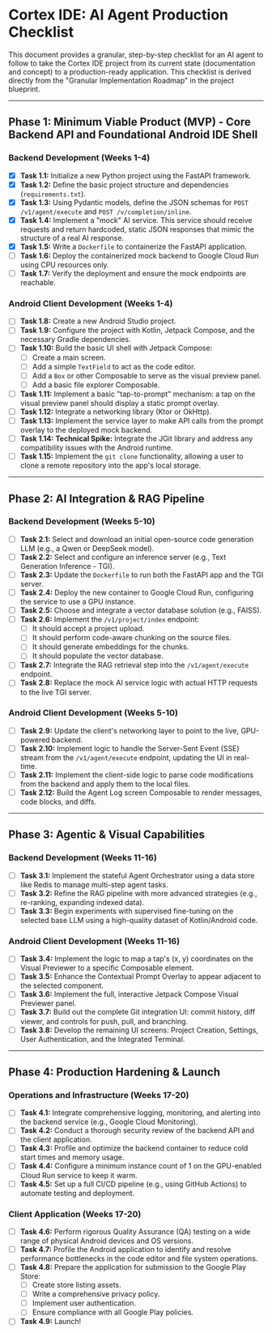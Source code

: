 # Cortex IDE: AI Agent Production Checklist

This document provides a granular, step-by-step checklist for an AI agent to follow to take the Cortex IDE project from its current state (documentation and concept) to a production-ready application. This checklist is derived directly from the "Granular Implementation Roadmap" in the project blueprint.

---

## **Phase 1: Minimum Viable Product (MVP) - Core Backend API and Foundational Android IDE Shell**

### Backend Development (Weeks 1-4)
- [x] **Task 1.1:** Initialize a new Python project using the FastAPI framework.
- [x] **Task 1.2:** Define the basic project structure and dependencies (`requirements.txt`).
- [x] **Task 1.3:** Using Pydantic models, define the JSON schemas for `POST /v1/agent/execute` and `POST /v/completion/inline`.
- [x] **Task 1.4:** Implement a "mock" AI service. This service should receive requests and return hardcoded, static JSON responses that mimic the structure of a real AI response.
- [x] **Task 1.5:** Write a `Dockerfile` to containerize the FastAPI application.
- [ ] **Task 1.6:** Deploy the containerized mock backend to Google Cloud Run using CPU resources only.
- [ ] **Task 1.7:** Verify the deployment and ensure the mock endpoints are reachable.

### Android Client Development (Weeks 1-4)
- [ ] **Task 1.8:** Create a new Android Studio project.
- [ ] **Task 1.9:** Configure the project with Kotlin, Jetpack Compose, and the necessary Gradle dependencies.
- [ ] **Task 1.10:** Build the basic UI shell with Jetpack Compose:
    - [ ] Create a main screen.
    - [ ] Add a simple `TextField` to act as the code editor.
    - [ ] Add a `Box` or other Composable to serve as the visual preview panel.
    - [ ] Add a basic file explorer Composable.
- [ ] **Task 1.11:** Implement a basic "tap-to-prompt" mechanism: a tap on the visual preview panel should display a static prompt overlay.
- [ ] **Task 1.12:** Integrate a networking library (Ktor or OkHttp).
- [ ] **Task 1.13:** Implement the service layer to make API calls from the prompt overlay to the deployed mock backend.
- [ ] **Task 1.14:** **Technical Spike:** Integrate the JGit library and address any compatibility issues with the Android runtime.
- [ ] **Task 1.15:** Implement the `git clone` functionality, allowing a user to clone a remote repository into the app's local storage.

---

## **Phase 2: AI Integration & RAG Pipeline**

### Backend Development (Weeks 5-10)
- [ ] **Task 2.1:** Select and download an initial open-source code generation LLM (e.g., a Qwen or DeepSeek model).
- [ ] **Task 2.2:** Select and configure an inference server (e.g., Text Generation Inference - TGI).
- [ ] **Task 2.3:** Update the `Dockerfile` to run both the FastAPI app and the TGI server.
- [ ] **Task 2.4:** Deploy the new container to Google Cloud Run, configuring the service to use a GPU instance.
- [ ] **Task 2.5:** Choose and integrate a vector database solution (e.g., FAISS).
- [ ] **Task 2.6:** Implement the `/v1/project/index` endpoint:
    - [ ] It should accept a project upload.
    - [ ] It should perform code-aware chunking on the source files.
    - [ ] It should generate embeddings for the chunks.
    - [ ] It should populate the vector database.
- [ ] **Task 2.7:** Integrate the RAG retrieval step into the `/v1/agent/execute` endpoint.
- [ ] **Task 2.8:** Replace the mock AI service logic with actual HTTP requests to the live TGI server.

### Android Client Development (Weeks 5-10)
- [ ] **Task 2.9:** Update the client's networking layer to point to the live, GPU-powered backend.
- [ ] **Task 2.10:** Implement logic to handle the Server-Sent Event (SSE) stream from the `/v1/agent/execute` endpoint, updating the UI in real-time.
- [ ] **Task 2.11:** Implement the client-side logic to parse code modifications from the backend and apply them to the local files.
- [ ] **Task 2.12:** Build the Agent Log screen Composable to render messages, code blocks, and diffs.

---

## **Phase 3: Agentic & Visual Capabilities**

### Backend Development (Weeks 11-16)
- [ ] **Task 3.1:** Implement the stateful Agent Orchestrator using a data store like Redis to manage multi-step agent tasks.
- [ ] **Task 3.2:** Refine the RAG pipeline with more advanced strategies (e.g., re-ranking, expanding indexed data).
- [ ] **Task 3.3:** Begin experiments with supervised fine-tuning on the selected base LLM using a high-quality dataset of Kotlin/Android code.

### Android Client Development (Weeks 11-16)
- [ ] **Task 3.4:** Implement the logic to map a tap's (x, y) coordinates on the Visual Previewer to a specific Composable element.
- [ ] **Task 3.5:** Enhance the Contextual Prompt Overlay to appear adjacent to the selected component.
- [ ] **Task 3.6:** Implement the full, interactive Jetpack Compose Visual Previewer panel.
- [ ] **Task 3.7:** Build out the complete Git integration UI: commit history, diff viewer, and controls for push, pull, and branching.
- [ ] **Task 3.8:** Develop the remaining UI screens: Project Creation, Settings, User Authentication, and the Integrated Terminal.

---

## **Phase 4: Production Hardening & Launch**

### Operations and Infrastructure (Weeks 17-20)
- [ ] **Task 4.1:** Integrate comprehensive logging, monitoring, and alerting into the backend service (e.g., Google Cloud Monitoring).
- [ ] **Task 4.2:** Conduct a thorough security review of the backend API and the client application.
- [ ] **Task 4.3:** Profile and optimize the backend container to reduce cold start times and memory usage.
- [ ] **Task 4.4:** Configure a minimum instance count of 1 on the GPU-enabled Cloud Run service to keep it warm.
- [ ] **Task 4.5:** Set up a full CI/CD pipeline (e.g., using GitHub Actions) to automate testing and deployment.

### Client Application (Weeks 17-20)
- [ ] **Task 4.6:** Perform rigorous Quality Assurance (QA) testing on a wide range of physical Android devices and OS versions.
- [ ] **Task 4.7:** Profile the Android application to identify and resolve performance bottlenecks in the code editor and file system operations.
- [ ] **Task 4.8:** Prepare the application for submission to the Google Play Store:
    - [ ] Create store listing assets.
    - [ ] Write a comprehensive privacy policy.
    - [ ] Implement user authentication.
    - [ ] Ensure compliance with all Google Play policies.
- [ ] **Task 4.9:** Launch!
